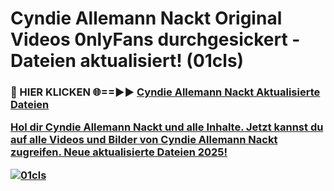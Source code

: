 # Cyndie Allemann Nackt Original Videos 0nlyFans durchgesickert - Dateien aktualisiert! (01cls)

<h3>🔴 HIER KLICKEN 🌐==►► <a href="https://tinyurl.com/h6vf6nb8" rel="nofollow">Cyndie Allemann Nackt Aktualisierte Dateien

Hol dir Cyndie Allemann Nackt und alle Inhalte. Jetzt kannst du auf alle Videos und Bilder von Cyndie Allemann Nackt zugreifen. Neue aktualisierte Dateien 2025!

[![01cls](https://i.imgur.com/sD4kR3V.gif)](https://tinyurl.com/h6vf6nb8)
